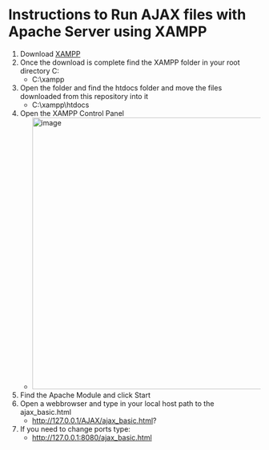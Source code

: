 # Instructions to Run AJAX files with Apache Server using XAMPP

1. Download [XAMPP](https://www.apachefriends.org/download.html)
2. Once the download is complete find the XAMPP folder in your root directory C: 
   * C:\xampp
3. Open the folder and find the htdocs folder and move the files downloaded from this repository into it 
   * C:\xampp\htdocs
4. Open the XAMPP Control Panel 
   * <img width="544" alt="image" src="https://user-images.githubusercontent.com/8301812/219130423-27913d70-7f0b-4ae6-9577-ce36c244f84f.png">
5. Find the Apache Module and click Start 
6. Open a webbrowser and type in your local host path to the ajax_basic.html 
    * http://127.0.0.1/AJAX/ajax_basic.html?
7. If you need to change ports type:
    * http://127.0.0.1:8080/ajax_basic.html
